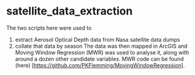 # satellite_data_extraction
The two scripts here were used to  
1) extract Aerosol Optical Depth data from Nasa satellite data dumps  
2) collate that data by season
The data was then mapped in ArcGIS and Moving Window Regression (MWR) was used to analyse it, along with around a dozen other candidate variables. MWR code can be found (here) [https://github.com/PKFlemming/MovingWindowRegression].
